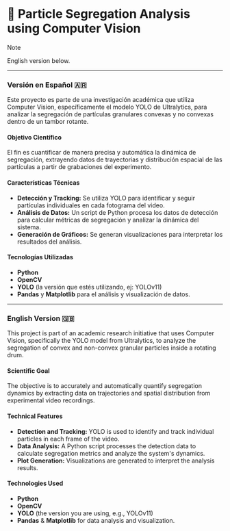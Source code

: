 # 🔬 Particle Segregation Analysis using Computer Vision

> [!NOTE]
> English version below.

---

### Versión en Español 🇦🇷

Este proyecto es parte de una investigación académica que utiliza Computer Vision, específicamente el modelo YOLO de Ultralytics, para analizar la segregación de partículas granulares convexas y no convexas dentro de un tambor rotante.

#### Objetivo Científico
El fin es cuantificar de manera precisa y automática la dinámica de segregación, extrayendo datos de trayectorias y distribución espacial de las partículas a partir de grabaciones del experimento.

#### Características Técnicas
- **Detección y Tracking:** Se utiliza YOLO para identificar y seguir partículas individuales en cada fotograma del video.
- **Análisis de Datos:** Un script de Python procesa los datos de detección para calcular métricas de segregación y analizar la dinámica del sistema.
- **Generación de Gráficos:** Se generan visualizaciones para interpretar los resultados del análisis.

#### Tecnologías Utilizadas
- **Python**
- **OpenCV**
- **YOLO** (la versión que estés utilizando, ej: YOLOv11)
- **Pandas** y **Matplotlib** para el análisis y visualización de datos.

---

### English Version 🇬🇧

This project is part of an academic research initiative that uses Computer Vision, specifically the YOLO model from Ultralytics, to analyze the segregation of convex and non-convex granular particles inside a rotating drum.

#### Scientific Goal
The objective is to accurately and automatically quantify segregation dynamics by extracting data on trajectories and spatial distribution from experimental video recordings.

#### Technical Features
- **Detection and Tracking:** YOLO is used to identify and track individual particles in each frame of the video.
- **Data Analysis:** A Python script processes the detection data to calculate segregation metrics and analyze the system's dynamics.
- **Plot Generation:** Visualizations are generated to interpret the analysis results.

#### Technologies Used
- **Python**
- **OpenCV**
- **YOLO** (the version you are using, e.g., YOLOv11)
- **Pandas** & **Matplotlib** for data analysis and visualization.